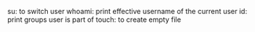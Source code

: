 su: to switch user
whoami: print effective username of the current user
id: print  groups user is part of
touch: to create empty file
